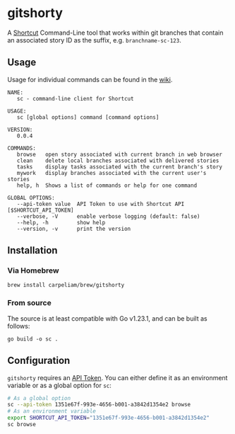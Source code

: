 # gitshorty
A [Shortcut](https://www.shortcut.com) Command-Line tool that works within git branches that contain an associated story ID as the suffix, e.g. `branchname-sc-123`.
## Usage
Usage for individual commands can be found in the [wiki](https://github.com/carpeliam/gitshorty/wiki/Usage).
```
NAME:
   sc - command-line client for Shortcut

USAGE:
   sc [global options] command [command options]

VERSION:
   0.0.4

COMMANDS:
   browse   open story associated with current branch in web browser
   clean    delete local branches associated with delivered stories
   tasks    display tasks associated with the current branch's story
   mywork   display branches associated with the current user's stories
   help, h  Shows a list of commands or help for one command

GLOBAL OPTIONS:
   --api-token value  API Token to use with Shortcut API [$SHORTCUT_API_TOKEN]
   --verbose, -V      enable verbose logging (default: false)
   --help, -h         show help
   --version, -v      print the version
```

## Installation
### Via Homebrew
```
brew install carpeliam/brew/gitshorty
```

### From source
The source is at least compatible with Go v1.23.1, and can be built as follows:
```
go build -o sc .
```

## Configuration
`gitshorty` requires an [API Token](https://help.shortcut.com/hc/en-us/articles/205701199-Shortcut-API-Tokens). You can either define it as an environment variable or as a global option for `sc`:

```sh
# As a global option
sc --api-token 1351e67f-993e-4656-b001-a3842d1354e2 browse
# As an environment variable
export SHORTCUT_API_TOKEN="1351e67f-993e-4656-b001-a3842d1354e2"
sc browse
```
